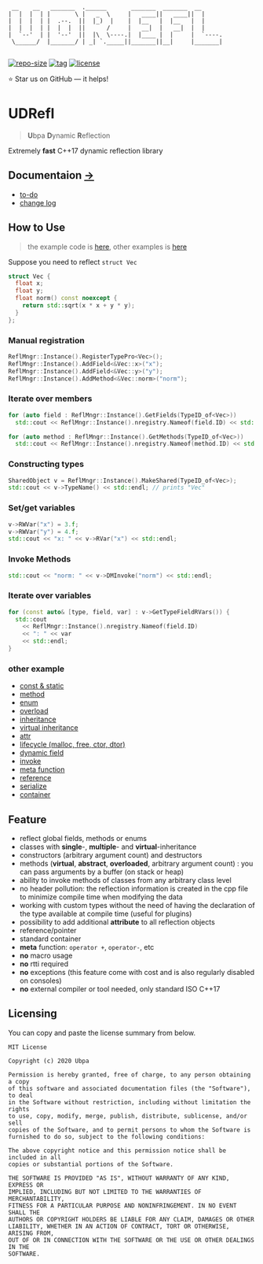 ```

 __    __   _______  .______       _______  _______  __      
|  |  |  | |       \ |   _  \     |   ____||   ____||  |     
|  |  |  | |  .--.  ||  |_)  |    |  |__   |  |__   |  |     
|  |  |  | |  |  |  ||      /     |   __|  |   __|  |  |     
|  `--'  | |  '--'  ||  |\  \----.|  |____ |  |     |  `----.
 \______/  |_______/ | _| `._____||_______||__|     |_______|
                                                             

```

[![repo-size](https://img.shields.io/github/languages/code-size/Ubpa/UDRefl?style=flat)](https://github.com/Ubpa/UDRefl/archive/master.zip) [![tag](https://img.shields.io/github/v/tag/Ubpa/UDRefl)](https://github.com/Ubpa/UDRefl/tags) [![license](https://img.shields.io/github/license/Ubpa/UDRefl)](LICENSE) 

⭐ Star us on GitHub — it helps!

# UDRefl

> **U**bpa **D**ynamic **R**eflection

Extremely **fast** C++17 dynamic reflection library

## Documentaion [->](doc/)

- [to-do](doc/todo.md) 
- [change log](doc/change_log.md) 

## How to Use

> the example code is [here](src/test/00_readme/main.cpp), other examples is [here](https://github.com/Ubpa/UDRefl#other-example) 

Suppose you need to reflect `struct Vec` 

```c++
struct Vec {
  float x;
  float y;
  float norm() const noexcept {
    return std::sqrt(x * x + y * y);
  }
};
```

### Manual registration

```c++
ReflMngr::Instance().RegisterTypePro<Vec>();
ReflMngr::Instance().AddField<&Vec::x>("x");
ReflMngr::Instance().AddField<&Vec::y>("y");
ReflMngr::Instance().AddMethod<&Vec::norm>("norm");
```

### Iterate over members

```c++
for (auto field : ReflMngr::Instance().GetFields(TypeID_of<Vec>))
  std::cout << ReflMngr::Instance().nregistry.Nameof(field.ID) << std::endl;

for (auto method : ReflMngr::Instance().GetMethods(TypeID_of<Vec>))
  std::cout << ReflMngr::Instance().nregistry.Nameof(method.ID) << std::endl;
```

### Constructing types

```c++
SharedObject v = ReflMngr::Instance().MakeShared(TypeID_of<Vec>);
std::cout << v->TypeName() << std::endl; // prints "Vec"
```

### Set/get variables

```c++
v->RWVar("x") = 3.f;
v->RWVar("y") = 4.f;
std::cout << "x: " << v->RVar("x") << std::endl;
```

### Invoke Methods

```c++
std::cout << "norm: " << v->DMInvoke("norm") << std::endl;
```

### Iterate over variables

```c++
for (const auto& [type, field, var] : v->GetTypeFieldRVars()) {
  std::cout
    << ReflMngr::Instance().nregistry.Nameof(field.ID)
    << ": " << var
    << std::endl;
}
```

### other example

- [const & static](src/test/02_const_static/main.cpp) 
- [method](src/test/03_method/main.cpp) 
- [enum](src/test/04_enum/main.cpp) 
- [overload](src/test/05_overload/main.cpp) 
- [inheritance](src/test/06_inheritance/main.cpp) 
- [virtual inheritance](src/test/07_virtual/main.cpp) 
- [attr](src/test/08_attr/main.cpp) 
- [lifecycle (malloc, free, ctor, dtor)](src/test/09_lifecycle/main.cpp) 
- [dynamic field](src/test/10_dynamic/main.cpp) 
- [invoke](src/test/11_invoke/main.cpp) 
- [meta function](src/test/12_Meta/main.cpp) 
- [reference](src/test/13_ref/main.cpp) 
- [serialize](src/test/15_serializer/main.cpp) 
- [container](src/test/16_container/main.cpp) 

## Feature

- reflect  global fields, methods or enums
- classes with **single**-, **multiple**- and **virtual**-inheritance
- constructors (arbitrary argument count) and destructors
- methods (**virtual**, **abstract**, **overloaded**, arbitrary argument count) : you can pass arguments by a buffer (on stack or heap)
- ability to invoke methods of classes from any arbitrary class level
- no header pollution: the reflection information is created in the cpp file to minimize compile time when modifying the data
- working with custom types without the need of having the declaration of the type available at compile time (useful for plugins)
- possibility to add additional **attribute** to all reflection objects
- reference/pointer
- standard container
- **meta** function: `operator +`, `operator-`, etc
- **no** macro usage
- **no** rtti required
- **no** exceptions (this feature come with cost and is also regularly disabled on consoles)
- **no** external compiler or tool needed, only standard ISO C++17

## Licensing

You can copy and paste the license summary from below.

```
MIT License

Copyright (c) 2020 Ubpa

Permission is hereby granted, free of charge, to any person obtaining a copy
of this software and associated documentation files (the "Software"), to deal
in the Software without restriction, including without limitation the rights
to use, copy, modify, merge, publish, distribute, sublicense, and/or sell
copies of the Software, and to permit persons to whom the Software is
furnished to do so, subject to the following conditions:

The above copyright notice and this permission notice shall be included in all
copies or substantial portions of the Software.

THE SOFTWARE IS PROVIDED "AS IS", WITHOUT WARRANTY OF ANY KIND, EXPRESS OR
IMPLIED, INCLUDING BUT NOT LIMITED TO THE WARRANTIES OF MERCHANTABILITY,
FITNESS FOR A PARTICULAR PURPOSE AND NONINFRINGEMENT. IN NO EVENT SHALL THE
AUTHORS OR COPYRIGHT HOLDERS BE LIABLE FOR ANY CLAIM, DAMAGES OR OTHER
LIABILITY, WHETHER IN AN ACTION OF CONTRACT, TORT OR OTHERWISE, ARISING FROM,
OUT OF OR IN CONNECTION WITH THE SOFTWARE OR THE USE OR OTHER DEALINGS IN THE
SOFTWARE.
```

